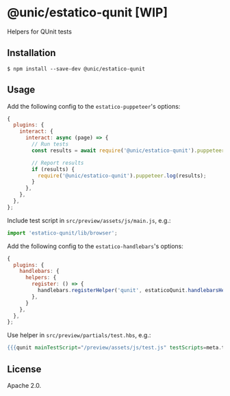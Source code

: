 # @unic/estatico-qunit [WIP]

Helpers for QUnit tests

## Installation

```
$ npm install --save-dev @unic/estatico-qunit
```

## Usage

Add the following config to the `estatico-puppeteer`'s options:
```js
{
  plugins: {
    interact: {
      interact: async (page) => {
        // Run tests
        const results = await require('@unic/estatico-qunit').puppeteer.run(page);

        // Report results
        if (results) {
          require('@unic/estatico-qunit').puppeteer.log(results);
        }
      },
    },
  },
};
```

Include test script in `src/preview/assets/js/main.js`, e.g.:
```js
import 'estatico-qunit/lib/browser';
```

Add the following config to the `estatico-handlebars`'s options:
```js
{
  plugins: {
    handlebars: {
      helpers: {
        register: () => {
          handlebars.registerHelper('qunit', estaticoQunit.handlebarsHelper(handlebars));
        },
      }
    },
  },
};
```

Use helper in `src/preview/partials/test.hbs`, e.g.:
```hbs
{{{qunit mainTestScript="/preview/assets/js/test.js" testScripts=meta.testScripts}}}
```

## License

Apache 2.0.
